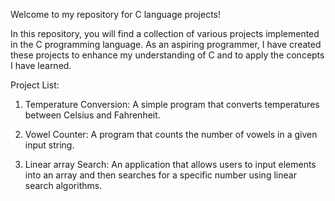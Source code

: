 Welcome to my repository for C language projects!

In this repository, you will find a collection of various projects implemented in the C programming language. As an aspiring programmer, I have created these projects to enhance my understanding of C and to apply the concepts I have learned.

Project List: 

1. Temperature Conversion: A simple program that converts temperatures between Celsius and Fahrenheit.

2. Vowel Counter: A program that counts the number of vowels in a given input string.

3. Linear array Search: An application that allows users to input elements into an array and then searches for a specific number using linear search algorithms.
